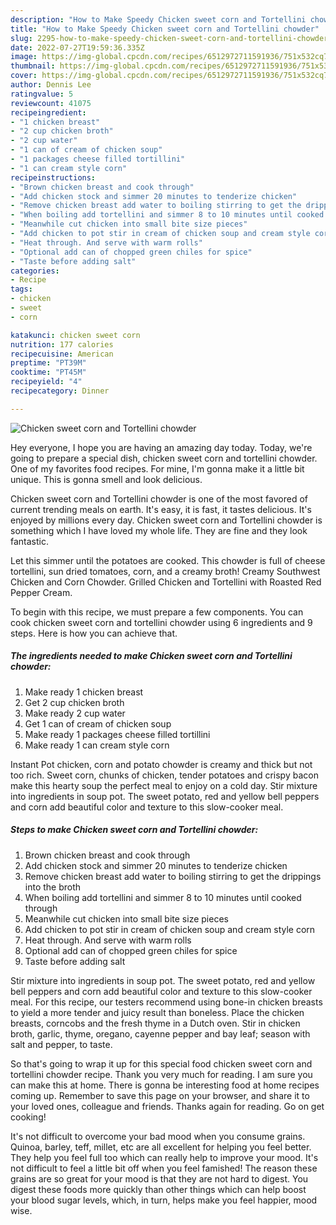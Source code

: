 ```yaml
---
description: "How to Make Speedy Chicken sweet corn and Tortellini chowder"
title: "How to Make Speedy Chicken sweet corn and Tortellini chowder"
slug: 2295-how-to-make-speedy-chicken-sweet-corn-and-tortellini-chowder
date: 2022-07-27T19:59:36.335Z
image: https://img-global.cpcdn.com/recipes/6512972711591936/751x532cq70/chicken-sweet-corn-and-tortellini-chowder-recipe-main-photo.jpg
thumbnail: https://img-global.cpcdn.com/recipes/6512972711591936/751x532cq70/chicken-sweet-corn-and-tortellini-chowder-recipe-main-photo.jpg
cover: https://img-global.cpcdn.com/recipes/6512972711591936/751x532cq70/chicken-sweet-corn-and-tortellini-chowder-recipe-main-photo.jpg
author: Dennis Lee
ratingvalue: 5
reviewcount: 41075
recipeingredient:
- "1 chicken breast"
- "2 cup chicken broth"
- "2 cup water"
- "1 can of cream of chicken soup"
- "1 packages cheese filled tortillini"
- "1 can cream style corn"
recipeinstructions:
- "Brown chicken breast and cook through"
- "Add chicken stock and simmer 20 minutes to tenderize chicken"
- "Remove chicken breast add water to boiling stirring to get the drippings into the broth"
- "When boiling add tortellini and simmer 8 to 10 minutes until cooked through"
- "Meanwhile cut chicken into small bite size pieces"
- "Add chicken to pot stir in cream of chicken soup and cream style corn"
- "Heat through. And serve with warm rolls"
- "Optional add can of chopped green chiles for spice"
- "Taste before adding salt"
categories:
- Recipe
tags:
- chicken
- sweet
- corn

katakunci: chicken sweet corn 
nutrition: 177 calories
recipecuisine: American
preptime: "PT39M"
cooktime: "PT45M"
recipeyield: "4"
recipecategory: Dinner

---
```



![Chicken sweet corn and Tortellini chowder](https://img-global.cpcdn.com/recipes/6512972711591936/751x532cq70/chicken-sweet-corn-and-tortellini-chowder-recipe-main-photo.jpg)

Hey everyone, I hope you are having an amazing day today. Today, we're going to prepare a special dish, chicken sweet corn and tortellini chowder. One of my favorites food recipes. For mine, I'm gonna make it a little bit unique. This is gonna smell and look delicious.

Chicken sweet corn and Tortellini chowder is one of the most favored of current trending meals on earth. It's easy, it is fast, it tastes delicious. It's enjoyed by millions every day. Chicken sweet corn and Tortellini chowder is something which I have loved my whole life. They are fine and they look fantastic.

Let this simmer until the potatoes are cooked. This chowder is full of cheese tortellini, sun dried tomatoes, corn, and a creamy broth! Creamy Southwest Chicken and Corn Chowder. Grilled Chicken and Tortellini with Roasted Red Pepper Cream.


To begin with this recipe, we must prepare a few components. You can cook chicken sweet corn and tortellini chowder using 6 ingredients and 9 steps. Here is how you can achieve that.

<!--inarticleads1-->

##### The ingredients needed to make Chicken sweet corn and Tortellini chowder:

1. Make ready 1 chicken breast
1. Get 2 cup chicken broth
1. Make ready 2 cup water
1. Get 1 can of cream of chicken soup
1. Make ready 1 packages cheese filled tortillini
1. Make ready 1 can cream style corn


Instant Pot chicken, corn and potato chowder is creamy and thick but not too rich. Sweet corn, chunks of chicken, tender potatoes and crispy bacon make this hearty soup the perfect meal to enjoy on a cold day. Stir mixture into ingredients in soup pot. The sweet potato, red and yellow bell peppers and corn add beautiful color and texture to this slow-cooker meal. 

<!--inarticleads2-->

##### Steps to make Chicken sweet corn and Tortellini chowder:

1. Brown chicken breast and cook through
1. Add chicken stock and simmer 20 minutes to tenderize chicken
1. Remove chicken breast add water to boiling stirring to get the drippings into the broth
1. When boiling add tortellini and simmer 8 to 10 minutes until cooked through
1. Meanwhile cut chicken into small bite size pieces
1. Add chicken to pot stir in cream of chicken soup and cream style corn
1. Heat through. And serve with warm rolls
1. Optional add can of chopped green chiles for spice
1. Taste before adding salt


Stir mixture into ingredients in soup pot. The sweet potato, red and yellow bell peppers and corn add beautiful color and texture to this slow-cooker meal. For this recipe, our testers recommend using bone-in chicken breasts to yield a more tender and juicy result than boneless. Place the chicken breasts, corncobs and the fresh thyme in a Dutch oven. Stir in chicken broth, garlic, thyme, oregano, cayenne pepper and bay leaf; season with salt and pepper, to taste. 

So that's going to wrap it up for this special food chicken sweet corn and tortellini chowder recipe. Thank you very much for reading. I am sure you can make this at home. There is gonna be interesting food at home recipes coming up. Remember to save this page on your browser, and share it to your loved ones, colleague and friends. Thanks again for reading. Go on get cooking!

It's not difficult to overcome your bad mood when you consume grains. Quinoa, barley, teff, millet, etc are all excellent for helping you feel better. They help you feel full too which can really help to improve your mood. It's not difficult to feel a little bit off when you feel famished! The reason these grains are so great for your mood is that they are not hard to digest. You digest these foods more quickly than other things which can help boost your blood sugar levels, which, in turn, helps make you feel happier, mood wise.
